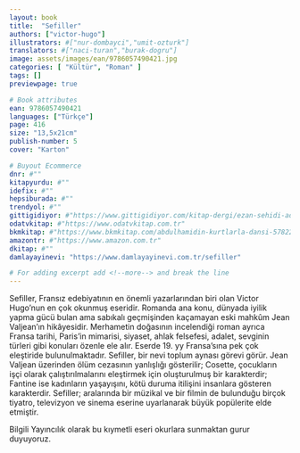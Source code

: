 ```yaml
---
layout: book
title:  "Sefiller"
authors: ["victor-hugo"]
illustrators: #["nur-dombayci","umit-ozturk"]
translators: #["naci-turan","burak-dogru"]
image: assets/images/ean/9786057490421.jpg
categories: [ "Kültür", "Roman" ]
tags: []
previewpage: true

# Book attributes
ean: 9786057490421
languages: ["Türkçe"]
page: 416
size: "13,5x21cm"
publish-number: 5
cover: "Karton"

# Buyout Ecommerce
dnr: #""
kitapyurdu: #""
idefix: #""
hepsiburada: #""
trendyol: #""
gittigidiyor: #"https://www.gittigidiyor.com/kitap-dergi/ezan-sehidi-adnan-menderes_pdp_732728793"
odatvkitap: #"https://www.odatvkitap.com.tr"
bkmkitap: #"https://www.bkmkitap.com/abdulhamidin-kurtlarla-dansi-578226"
amazontr: #"https://www.amazon.com.tr"
dkitap: #""
damlayayinevi: "https://www.damlayayinevi.com.tr/sefiller"

# For adding excerpt add <!--more--> and break the line
---
```

Sefiller, Fransız edebiyatının en önemli yazarlarından biri olan Victor Hugo’nun en çok okunmuş eseridir.
Romanda ana konu, dünyada iyilik yapma gücü bulan ama sabıkalı geçmişinden kaçamayan eski mahkûm Jean Valjean’ın hikâyesidir.<!--more--> 
Merhametin doğasının incelendiği roman ayrıca Fransa tarihi, Paris’in mimarisi, siyaset, ahlak felsefesi, adalet, sevginin türleri gibi konuları özenle ele alır.
Eserde 19. yy Fransa’sına pek çok eleştiride bulunulmaktadır.
Sefiller, bir nevi toplum aynası görevi görür.
Jean Valjean üzerinden ölüm cezasının yanlışlığı gösterilir; Cosette, çocukların işçi olarak çalıştırılmalarını eleştirmek için oluşturulmuş bir karakterdir; Fantine ise kadınların yaşayışını, kötü duruma itilişini insanlara gösteren karakterdir.
Sefiller; aralarında bir müzikal ve bir filmin de bulunduğu birçok tiyatro, televizyon ve sinema eserine uyarlanarak büyük popülerite elde etmiştir.

Bilgili Yayıncılık olarak bu kıymetli eseri okurlara sunmaktan gurur duyuyoruz.


